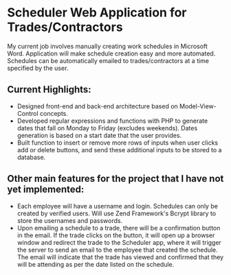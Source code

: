 # Scheduler Web Application for Trades/Contractors
My current job involves manually creating work schedules in Microsoft Word. Application will make schedule creation easy and more automated. Schedules can be automatically emailed to trades/contractors at a time specified by the user.

## Current Highlights:
- Designed front-end and back-end architecture based on Model-View-Control concepts.
- Developed regular expressions and functions with PHP to generate dates that fall on Monday to Friday (excludes weekends). Dates generation is based on a start date that the user provides.
-	Built function to insert or remove more rows of inputs when user clicks add or delete buttons, and send these additional inputs to be stored to a database.

## Other main features for the project that I have not yet implemented:
- Each employee will have a username and login. Schedules can only be created by verified users. Will use Zend Framework's Bcrypt library to store the usernames and passwords.
- Upon emailing a schedule to a trade, there will be a confirmation button in the email. If the trade clicks on the button, it will open up a browser window and redirect the trade to the Scheduler app, where it will trigger the server to send an email to the employee that created the schedule. The email will indicate that the trade has viewed and confirmed that they will be attending as per the date listed on the schedule.
